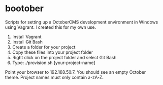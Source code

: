 # bootober
Scripts for setting up a OctoberCMS development environment in Windows using Vagrant.
I created this for my own use.

1. Install Vagrant
2. Install Git Bash
3. Create a folder for your project
4. Copy these files into your project folder
5. Right click on the project folder and select Git Bash
6. Type: ./provision.sh [your-project-name]

Point your browser to 192.168.50.7.  You should see an empty October theme.  Project names must only contain a-zA-Z.
